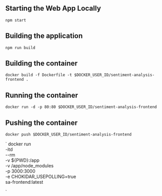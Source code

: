 ## Starting the Web App Locally
` npm start `

## Building the application
` npm run build `

## Building the container
` docker build -f Dockerfile -t $DOCKER_USER_ID/sentiment-analysis-frontend . `

## Running the container
` docker run -d -p 80:80 $DOCKER_USER_ID/sentiment-analysis-frontend `

## Pushing the container
` docker push $DOCKER_USER_ID/sentiment-analysis-frontend `

`
docker run \
  -itd \
  --rm \
  -v ${PWD}:/app \
  -v /app/node_modules \
  -p 3000:3000 \
  -e CHOKIDAR_USEPOLLING=true \
  sa-frontend:latest

`